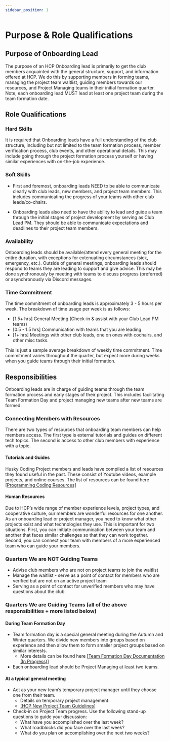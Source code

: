 ```yaml
---
sidebar_position: 1
---
```


# Purpose & Role Qualifications

## Purpose of Onboarding Lead

The purpose of an HCP Onboarding lead is primarily to get the club members acquainted with the general structure, support, and information offered at HCP. We do this by supporting members in forming teams, managing the project team waitlist, guiding members towards our resources, and Project Managing teams in their initial formation quarter. Note, each onboarding lead MUST lead at least one project team during the team formation date.

## Role Qualifications

### Hard Skills

It is required that Onboarding leads have a full understanding of the club structure, including but not limited to the team formation process, member verification process, club events, and other operational details. This may include going through the project formation process yourself or having similar experiences with on-the-job experience.

### Soft Skills

* First and foremost, onboarding leads NEED to be able to communicate clearly with club leads, new members, and project team members. This includes communicating the progress of your teams with other club leads/co-chairs.

* Onboarding leads also need to have the ability to lead and guide a team through the initial stages of project development by serving as Club Lead PM. They should be able to communicate expectations and deadlines to their project team members.

### Availability

Onboarding leads should be available/attend every general meeting for the entire duration, with exceptions for extenuating circumstances (sick, emergency, etc.). Outside of general meetings, onboarding leads should respond to teams they are leading to support and give advice. This may be done synchronously by meeting with teams to discuss progress (preferred) or asynchronously via Discord messages.

### Time Commitment

The time commitment of onboarding leads is approximately 3 - 5 hours per week. The breakdown of time usage per week is as follows:

* [1.5+ hrs] General Meeting (Check-in & assist with your Club Lead PM teams)
* [0.5 - 1.5 hrs] Communication with teams that you are leading
* [1+ hrs] Meetings with other club leads, one on ones with cochairs, and other misc tasks.

This is just a sample average breakdown of weekly time commitment. Time commitment varies throughout the quarter, but expect more during weeks when you guide teams through their initial formation.

## Responsibilities

Onboarding leads are in charge of guiding teams through the team formation process and early stages of their project. This includes facilitating Team Formation Day and project managing new teams after new teams are formed.

### Connecting Members with Resources

There are two types of resources that onboarding team members can help members access. The first type is external tutorials and guides on different tech topics. The second is access to other club members with experience with a topic.

#### Tutorials and Guides

Husky Coding Project members and leads have compiled a list of resources they found useful in the past. These consist of Youtube videos, example projects, and online courses. The list of resources can be found here [[Programming Coding Resources]](https://docs.google.com/spreadsheets/d/1VFRMK_imfMlQB973lEn-LPQDda0oSijn/edit#gid=203654991)


#### Human Resources

Due to HCP’s wide range of member experience levels, project types, and cooperative culture, our members are wonderful resources for one another. As an onboarding lead or project manager, you need to know what other projects exist and what technologies they use. This is important for two situations. First, you can initiate communication between your team and another that faces similar challenges so that they can work together. Second, you can connect your team with members of a more experienced team who can guide your members.

### Quarters We are NOT Guiding Teams

* Advise club members who are not on project teams to join the waitlist
* Manage the waitlist - serve as a point of contact for members who are verified but are not on an active project team
* Serving as a point of contact for unverified members who may have questions about the club

### Quarters We are Guiding Teams (all of the above responsibilities + more listed below)

#### During Team Formation Day

* Team formation day is a special general meeting during the Autumn and Winter quarters. We divide new members into groups based on experience and then allow them to form smaller project groups based on similar interests.
  * More details can be found here [[Team Formation Day Documentation (In Progress)]](https://docs.google.com/document/d/1AGS1ah6725FwYxhaczsETywT5ZTB661lt9GaA4TlCxA/edit#heading=h.8qs54ep67voc)
* Each onboarding lead should be Project Managing at least two teams.

#### At a typical general meeting

* Act as your new team’s temporary project manager until they choose one from their team.
  * Details on temporary project management:
  * [[HCP New Project Team Guidelines]](https://docs.google.com/document/d/1-x-Y-nHKOI61PdrYt5UzrMeCCZvrzi_J/edit#heading=h.gjdgxs)
* Check-in on Project Team progress. Use the following stand-up questions to guide your discussion:
  * What have you accomplished over the last week?
  * What roadblocks did you face over the last week?
  * What do you plan on accomplishing over the next two weeks?


